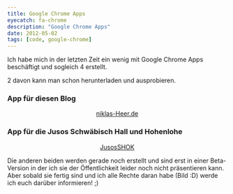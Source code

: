```yaml
---
title: Google Chrome Apps
eyecatch: fa-chrome
description: "Google Chrome Apps"
date: 2012-05-02
tags: [code, google-chrome]
---
```


Ich habe mich in der letzten Zeit ein wenig mit Google Chrome Apps
beschäftigt und sogleich 4 erstellt.

2 davon kann man schon herunterladen und ausprobieren.

### App für diesen Blog

<center>
	<figure>
		<a href="https://chrome.google.com/webstore/detail/cgagfhejeenbaomfbdipcknalolodkkm"><img src="/assets/images/2012-05-02/Niklas-Logo.png" alt=""></a>
		<figcaption><a href="https://chrome.google.com/webstore/detail/cgagfhejeenbaomfbdipcknalolodkkm">niklas-Heer.de</a></figcaption>
	</figure>
</center>

### App für die Jusos Schwäbisch Hall und Hohenlohe

<center>
	<figure>
		<a href="https://chrome.google.com/webstore/detail/gmhhndbopniohlapeafgoddeohgbdokg"><img src="/assets/images/2012-05-02/logo.png" alt=""></a>
		<figcaption><a href="https://chrome.google.com/webstore/detail/gmhhndbopniohlapeafgoddeohgbdokg/publish-accepted">JusosSHOK</a></figcaption>
	</figure>
</center>

Die anderen beiden werden gerade noch erstellt und sind erst in einer
Beta-Version in der ich sie der Öffentlichkeit leider noch nicht
präsentieren kann. Aber sobald sie fertig sind und ich alle Rechte daran
habe (Bild :D) werde ich euch darüber informieren! ;)
